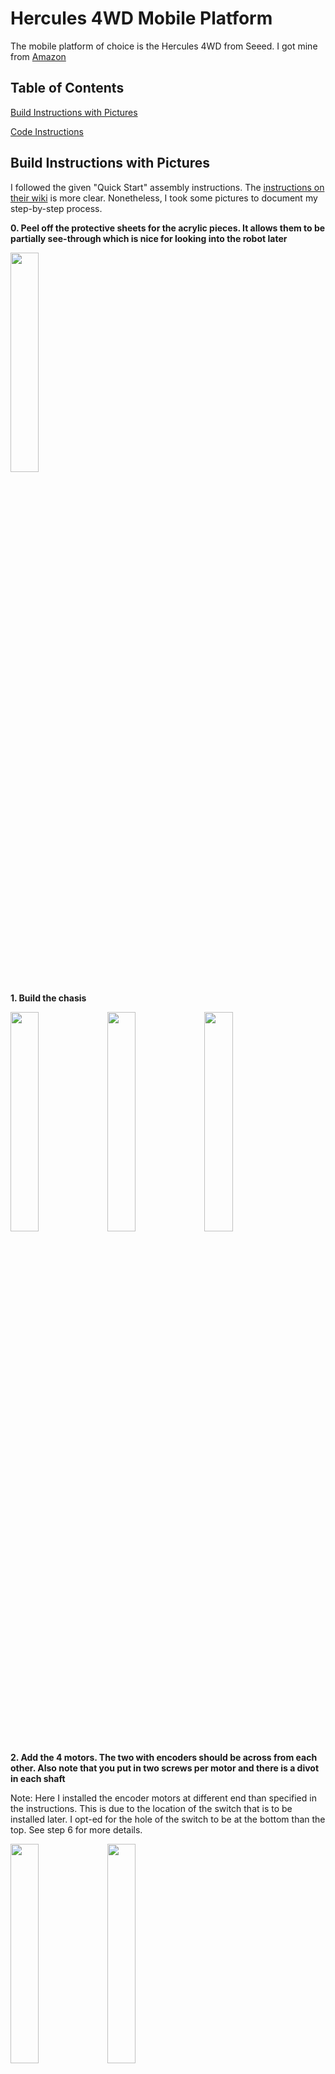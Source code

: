 # Hercules 4WD Mobile Platform

The mobile platform of choice is the Hercules 4WD from Seeed. I got mine from [Amazon](
https://www.amazon.com/Skeleton-Bot-Hercules-Robotic-Platform/dp/B01N4AGPTN/ref=sr_1_2?ie=UTF8&qid=1508102110&sr=8-2&keywords=hercules+4wd)

## Table of Contents

[Build Instructions with Pictures](https://github.com/johnny-wang/hercules_mobile_robot#build-instructions-with-pictures)

[Code Instructions](https://github.com/johnny-wang/hercules_mobile_robot#code-instructions)

## Build Instructions with Pictures

I followed the given "Quick Start" assembly instructions. The [instructions on their wiki](http://wiki.seeed.cc/Skeleton_Bot-4WD_hercules_mobile_robotic_platform/) is more clear. Nonetheless, I took some pictures to document my step-by-step process.

**0. Peel off the protective sheets for the acrylic pieces. It allows them to be partially see-through which is nice for looking into the robot later**

<img src="https://raw.githubusercontent.com/johnny-wang/hercules_mobile_robot/master/images/IMG_7873.JPG" height="30%" width="30%">

**1. Build the chasis**

<img src="https://raw.githubusercontent.com/johnny-wang/hercules_mobile_robot/master/images/IMG_7869.JPG" height="30%" width="30%">
<img src="https://raw.githubusercontent.com/johnny-wang/hercules_mobile_robot/master/images/IMG_7872.JPG" height="30%" width="30%">
<img src="https://raw.githubusercontent.com/johnny-wang/hercules_mobile_robot/master/images/IMG_7874.JPG" height="30%" width="30%">

**2. Add the 4 motors. The two with encoders should be across from each other. Also note that you put in two screws per motor and there is a divot in each shaft**

Note: Here I installed the encoder motors at different end than specified in the instructions. This is due to the location of the switch that is to be installed later. I opt-ed for the hole of the switch to be at the bottom than the top. See step 6 for more details.

<img src="https://raw.githubusercontent.com/johnny-wang/hercules_mobile_robot/master/images/IMG_7878.JPG" height="30%" width="30%">
<img src="https://raw.githubusercontent.com/johnny-wang/hercules_mobile_robot/master/images/IMG_7880.JPG" height="30%" width="30%">

**3. Make sure the hole in the motor shaft adapter is aligned with the divot and put the screw in**

<img src="https://raw.githubusercontent.com/johnny-wang/hercules_mobile_robot/master/images/IMG_7883.JPG" height="30%" width="30%">
<img src="https://raw.githubusercontent.com/johnny-wang/hercules_mobile_robot/master/images/IMG_7882.JPG" height="30%" width="30%">
<img src="https://raw.githubusercontent.com/johnny-wang/hercules_mobile_robot/master/images/IMG_7884.JPG" height="30%" width="30%">

**4. Add the wheels**

<img src="https://raw.githubusercontent.com/johnny-wang/hercules_mobile_robot/master/images/IMG_7886.JPG" height="30%" width="30%">
<img src="https://raw.githubusercontent.com/johnny-wang/hercules_mobile_robot/master/images/IMG_7890.JPG" height="30%" width="30%">

**5. Install the motor controller**

<img src="https://raw.githubusercontent.com/johnny-wang/hercules_mobile_robot/master/images/IMG_7891.JPG" height="30%" width="30%">
<img src="https://raw.githubusercontent.com/johnny-wang/hercules_mobile_robot/master/images/IMG_7893.JPG" height="30%" width="30%">
<img src="https://raw.githubusercontent.com/johnny-wang/hercules_mobile_robot/master/images/IMG_7894.JPG" height="30%" width="30%">

**6. Install the battery and switch**

NOTE: I originally installed the small acrylic piece to hold the battery in place. This is also why I installed the switch at the bottom because the acrylic blocked the top hole. However, I ended up removing the acrylic to give the battery, switch, and wires more wiggle space.

This part requires a small bit of soldering to attach the leads to the switch.

<img src="https://raw.githubusercontent.com/johnny-wang/hercules_mobile_robot/master/images/IMG_7903.JPG" height="30%" width="30%">

I decided to solder the leads to these two contacts for two reasons:
(a). The switch is 'on' when toggled away from the wheel so there is more clearance in case the wheel picks up and debris.
(b). There is more space and less precision is needed to hit the switch and kill power if needed. (Of course a large e-stop button is better. That will be future work.)

<img src="https://raw.githubusercontent.com/johnny-wang/hercules_mobile_robot/master/images/IMG_7902.JPG" height="30%" width="30%">

**7. Plug in the wires**

Plug in the motor wires as shown in the diagram. The "left" wheels go to M1 and the "right" wheels go to M2. However, you will need to flip the contacts for either M1 or M2 wires because the "forward" command to the motor controller will spin the vehicle in place with the current setup. 

**DO NOT** cut the wires, you can pop out the contact with a small screw driver. Push down and pull the wire out.

<img src="https://raw.githubusercontent.com/johnny-wang/hercules_mobile_robot/master/images/IMG_7907.JPG" height="30%" width="30%">

For me, the red wires went to M2B and M1A banks.

<img src="https://raw.githubusercontent.com/johnny-wang/hercules_mobile_robot/master/images/IMG_7908.JPG" height="30%" width="30%">

**8. Plug in the UartSBee module**

This guy will allow you to send commands and read encoders to/from the motor controller board.

<img src="https://raw.githubusercontent.com/johnny-wang/hercules_mobile_robot/master/images/IMG_7909.JPG" height="30%" width="30%">

**9. Install the acrylic cover and metal shelf**

<img src="https://raw.githubusercontent.com/johnny-wang/hercules_mobile_robot/master/images/IMG_7915.JPG" height="30%" width="30%">

<img src="https://raw.githubusercontent.com/johnny-wang/hercules_mobile_robot/master/images/IMG_7916.JPG" height="30%" width="30%">

<img src="https://raw.githubusercontent.com/johnny-wang/hercules_mobile_robot/master/images/IMG_7918.JPG" height="30%" width="30%">

## Code Instructions

The sample code from their website does not work.
* Use the github code: https://github.com/Seeed-Studio/Hercules_Motor_Driver
* Remove the "-master" from the directory name after you download it.
* Save directory to library folder of Arduino (in Documents of Mac)
* Note: "motorDriverDemo" code does not work, it's the same from their website
* "DC_motor" example works out of the box 
* Arduino IDE use "Atmega328" or "Pro / Mini"
* enocder_demo from https://github.com/blueeyedcharlie/Hercules_Motor_Driver/
  - Revolution-counter (tachometer)
  - Make sure to get latest Arduion IDE 
* Copy of `encoder_demo.ino` and `DC_Motor.ino` are in examples/

Running Hercules!

<img src="https://raw.githubusercontent.com/johnny-wang/hercules_mobile_robot/master/images/IMG_7922.gif" height="50%" width="50%">
